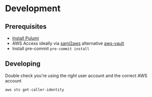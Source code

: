 # Development

## Prerequisites

- [Install Pulumi](https://www.pulumi.com/docs/get-started/aws/begin/)
- AWS Access ideally via [saml2aws](https://github.com/Versent/saml2aws) alternative [aws-vault](https://github.com/99designs/aws-vault)
- Install pre-commit `pre-commit install`

## Developing

Double check you're using the right user account and the correct AWS account
```
aws sts get-caller-identity
```
